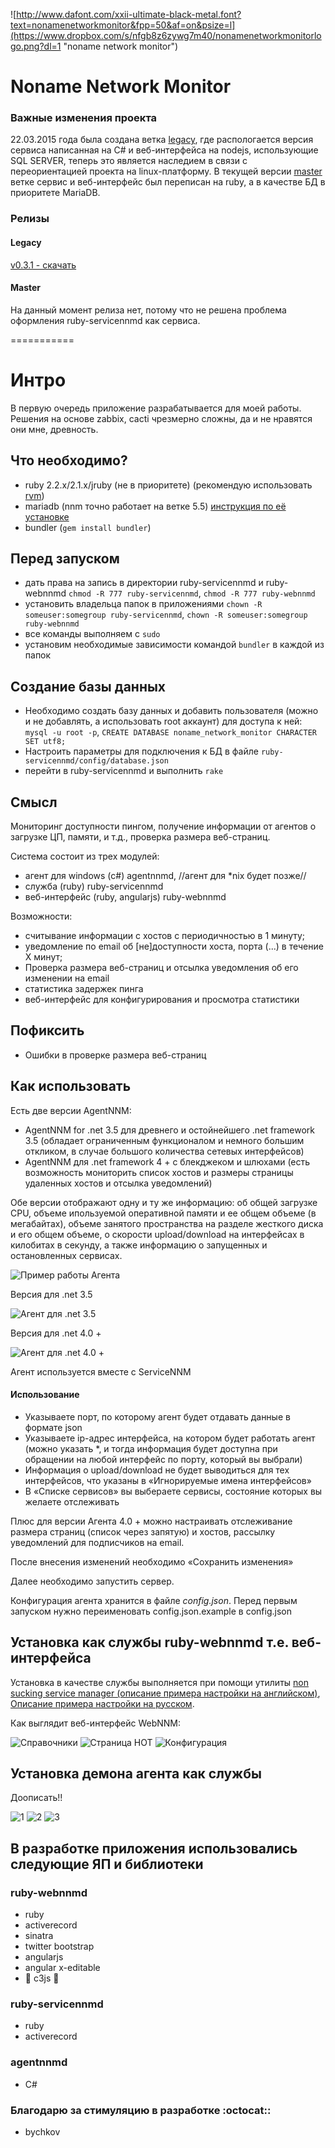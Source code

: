 ![http://www.dafont.com/xxii-ultimate-black-metal.font?text=nonamenetworkmonitor&fpp=50&af=on&psize=l](https://www.dropbox.com/s/nfgb8z6zywg7m40/nonamenetworkmonitorlogo.png?dl=1 "noname network monitor")

Noname Network Monitor
=====================

### Важные изменения проекта 

22.03.2015 года была создана ветка [legacy](https://github.com/foi/nnm/tree/legacy), где распологается версия сервиса написанная на C# и веб-интерфейса на nodejs, использующие SQL SERVER, теперь это является наследием в связи с переориентацией проекта на linux-платформу. В текущей версии [master](https://github.com/foi/nnm/tree/master) ветке сервис и веб-интерфейс был переписан на ruby, а в качестве БД в приоритете MariaDB. 

### Релизы

#### Legacy

[v0.3.1 - скачать](https://www.dropbox.com/s/lm1bh2ranfgn3xx/nnm_v0.3.1.tar.gz?dl=1)

#### Master

На данный момент релиза нет, потому что не решена проблема оформления ruby-servicennmd как сервиса.

===========
# Интро

В первую очередь приложение разрабатывается для моей работы. Решения на основе zabbix, cacti чрезмерно сложны, да и не нравятся они мне, древность.

## Что необходимо?

* ruby 2.2.x/2.1.x/jruby (не в приоритете) (рекомендую использовать [rvm](http://rvm.io))
* mariadb (nnm точно работает на ветке 5.5) [инструкция по её установке](https://stavrovski.net/blog/install-and-configure-nginx-mariadb-php-fpm-in-centos-7-rhel7)
* bundler (``` gem install bundler ```)

## Перед запуском

* дать права на запись в директории ruby-servicennmd и ruby-webnnmd ``` chmod -R 777 ruby-servicennmd ```, ``` chmod -R 777 ruby-webnnmd ```
* установить владельца папок в приложениями ``` chown -R someuser:somegroup ruby-servicennmd ```, ``` chown -R someuser:somegroup ruby-webnnmd ```
* все команды выполняем с ``` sudo ```
* установим необходимые зависимости командой ``` bundler ``` в каждой из папок

## Создание базы данных

* Необходимо создать базу данных и добавить пользователя (можно и не добавлять, а использовать root аккаунт) для доступа к ней: ``` mysql -u root -p ```, ``` CREATE DATABASE noname_network_monitor CHARACTER SET utf8; ```
* Настроить параметры для подключения к БД в файле ``` ruby-servicennmd/config/database.json ```
* перейти в ruby-servicennmd и выполнить ``` rake ```

## Смысл

Мониторинг доступности пингом, получение информации от агентов о загрузке ЦП, памяти, и т.д., проверка размера веб-страниц.

Система состоит из трех модулей: 
* агент для windows (c#) agentnnmd, //агент для *nix будет позже//
* служба (ruby) ruby-servicennmd
* веб-интерфейс (ruby, angularjs) ruby-webnnmd

Возможности:
 - считывание информации с хостов с периодичностью в 1 минуту;
 - уведомление по email об [не]доступности хоста, порта (...) в течение X минут;
 - Проверка размера веб-страниц и отсылка уведомления об его изменении на email
 - статистика задержек пинга
 - веб-интерфейс для конфигурирования и просмотра статистики

## Пофиксить
 - Ошибки в проверке размера веб-страниц

## Как использовать

Есть две версии AgentNNM:

* AgentNNM for .net 3.5 для древнего и остойнейшего .net framework 3.5 (обладает ограниченным функционалом и немного большим откликом, в случае большого количества сетевых интерфейсов)
* AgentNNM для .net framework 4 + с блекджеком и шлюхами (есть возможность мониторить список хостов и размеры страницы удаленных хостов и отсылка уведомлений)

Обе версии отображают одну и ту же информацию: об общей загрузке CPU, объеме ипользуемой оперативной памяти и ее общем объеме (в мегабайтах), объеме занятого пространства на разделе жесткого диска и его общем объеме, о скорости upload/download на интерфейсах в килобитах в секунду, а также информацию о запущенных и остановленных сервисах.

![Пример работы Агента](http://i.imgur.com/vs2wGN7.png)

Версия для .net 3.5

![Агент для .net 3.5](http://i.imgur.com/91YYPTR.jpg)

Версия для .net 4.0 +

![Агент для .net 4.0 +](http://i.imgur.com/bPfSOJh.jpg)

Агент используется вместе с ServiceNNM

#### Использование

* Указываете порт, по которому агент будет отдавать данные в формате json
* Указываете ip-адрес интерфейса, на котором будет работать агент (можно указать *, и тогда информация будет доступна при обращении на любой интерфейс по порту, который вы выбрали)
* Информация о upload/download не будет выводиться для тех интерфейсов, что указаны в «Игнорируемые имена интерфейсов»
* В «Списке сервисов» вы выбераете сервисы, состояние которых вы желаете отслеживать

Плюс для версии Агента 4.0 + можно настраивать отслеживание размера страниц (список через запятую) и хостов, рассылку уведомлений для подписчиков на email.

После внесения изменений необходимо «Сохранить изменения»

Далее необходимо запустить сервер.

Конфигурация агента хранится в файле _config.json_. Перед первым запуском нужно переименовать config.json.example в config.json

## Установка как службы ruby-webnnmd т.е. веб-интерфейса

Установка в качестве службы выполняется при помощи утилиты [non sucking service manager (описание примера настройки на английском)](https://nssm.cc/usage), [Описание примера настройки на русском](http://nix-sa.blogspot.ru/2013/05/windows-nssm.html).  

Как выглядит веб-интерфейс WebNNM:

![Справочники](https://www.dropbox.com/s/ks3bddfdimh4i8q/dict.JPG?dl=1)
![Страница HOT](https://www.dropbox.com/s/we6eg5umd5dfj8y/Hot_page.JPG?dl=1)
![Конфигурация](https://www.dropbox.com/s/x4j0bh6sph69d9h/config.JPG?dl=1)


## Установка демона агента как службы

Доописать!!

![1](https://www.dropbox.com/s/rq3kw7tm1o7sx2q/1.png?dl=1)
![2](https://www.dropbox.com/s/mfjrr5qhi3tr9ic/2.png?dl=1)
![3](https://www.dropbox.com/s/1sl0i3v33evzd7f/3.png?dl=1)


## В разработке приложения использовались следующие ЯП и библиотеки
### ruby-webnnmd
* ruby
* activerecord
* sinatra
* twitter bootstrap
* angularjs
* angular x-editable
* :heartbeat: c3js :heartbeat:

### ruby-servicennmd
* ruby
* activerecord

### agentnnmd
* C#

### Благодарю за стимуляцию в разработке :octocat:: 

* bychkov